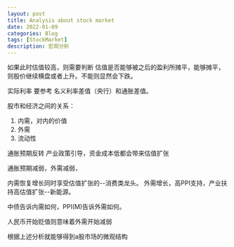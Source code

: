 ```yaml
---
layout: post
title: Analysis about stock market
date: 2022-01-09
categories: Blog
tags: [StockMarket]
description: 宏观分析
---
```


如果此时估值较高，则需要判断
估值是否能够被之后的盈利所摊平，能够摊平，则股价继续横盘或者上升。不能则显然会下跌。

实际利率 要参考  名义利率差值（央行）和通胀差值。

股市和经济之间的关系：

1. 内需，对内的价值
2. 外需
3. 流动性

通胀预期反转
产业政策引导，资金成本低都会带来估值扩张

通胀预期减弱，外需减弱，

内需恢复增长同时享受估值扩张的--消费类龙头。
外需增长，高PPI支持，产业扶持高估值扩张--新能源。

中债告诉内需如何，PPI(M)告诉外需如何。


人民币开始贬值则意味着外需开始减弱

根据上述分析就能够得到a股市场的微观结构
